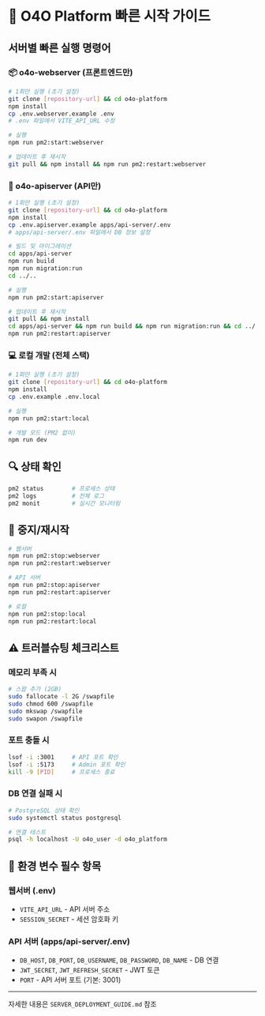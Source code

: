 # 🚀 O4O Platform 빠른 시작 가이드

## 서버별 빠른 실행 명령어

### 📦 o4o-webserver (프론트엔드만)
```bash
# 1회만 실행 (초기 설정)
git clone [repository-url] && cd o4o-platform
npm install
cp .env.webserver.example .env
# .env 파일에서 VITE_API_URL 수정

# 실행
npm run pm2:start:webserver

# 업데이트 후 재시작
git pull && npm install && npm run pm2:restart:webserver
```

### 🔧 o4o-apiserver (API만)
```bash
# 1회만 실행 (초기 설정)
git clone [repository-url] && cd o4o-platform
npm install
cp .env.apiserver.example apps/api-server/.env
# apps/api-server/.env 파일에서 DB 정보 설정

# 빌드 및 마이그레이션
cd apps/api-server
npm run build
npm run migration:run
cd ../..

# 실행
npm run pm2:start:apiserver

# 업데이트 후 재시작
git pull && npm install
cd apps/api-server && npm run build && npm run migration:run && cd ../..
npm run pm2:restart:apiserver
```

### 💻 로컬 개발 (전체 스택)
```bash
# 1회만 실행 (초기 설정)
git clone [repository-url] && cd o4o-platform
npm install
cp .env.example .env.local

# 실행
npm run pm2:start:local

# 개발 모드 (PM2 없이)
npm run dev
```

## 🔍 상태 확인
```bash
pm2 status        # 프로세스 상태
pm2 logs          # 전체 로그
pm2 monit         # 실시간 모니터링
```

## 🛑 중지/재시작
```bash
# 웹서버
npm run pm2:stop:webserver
npm run pm2:restart:webserver

# API 서버
npm run pm2:stop:apiserver
npm run pm2:restart:apiserver

# 로컬
npm run pm2:stop:local
npm run pm2:restart:local
```

## ⚠️ 트러블슈팅 체크리스트

### 메모리 부족 시
```bash
# 스왑 추가 (2GB)
sudo fallocate -l 2G /swapfile
sudo chmod 600 /swapfile
sudo mkswap /swapfile
sudo swapon /swapfile
```

### 포트 충돌 시
```bash
lsof -i :3001     # API 포트 확인
lsof -i :5173     # Admin 포트 확인
kill -9 [PID]     # 프로세스 종료
```

### DB 연결 실패 시
```bash
# PostgreSQL 상태 확인
sudo systemctl status postgresql

# 연결 테스트
psql -h localhost -U o4o_user -d o4o_platform
```

## 📝 환경 변수 필수 항목

### 웹서버 (.env)
- `VITE_API_URL` - API 서버 주소
- `SESSION_SECRET` - 세션 암호화 키

### API 서버 (apps/api-server/.env)
- `DB_HOST`, `DB_PORT`, `DB_USERNAME`, `DB_PASSWORD`, `DB_NAME` - DB 연결
- `JWT_SECRET`, `JWT_REFRESH_SECRET` - JWT 토큰
- `PORT` - API 서버 포트 (기본: 3001)

---
자세한 내용은 `SERVER_DEPLOYMENT_GUIDE.md` 참조